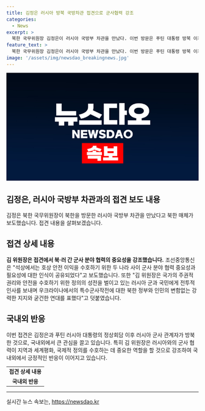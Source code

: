 ```yaml
---
title: 김정은 러시아 방북 국방차관 접견으로 군사협력 강조
categories:
  - News
excerpt: >
  북한 국무위원장 김정은이 러시아 국방부 차관을 만났다. 이번 방문은 푸틴 대통령 방북 이후 처음이었고, 군사 분야 협력 중요성을 강조했다. 김 위원장은 러시아 군과 국민에게 우크라이나에서의 특수군사작전에 대한 북한의 강력한 지지와 굳건한 연대를 표했으며, 두 나라 군대가 굳게 단결하여 새로운 북·러 관계를 이끌어가야 한다고 강조했다. (150자)
feature_text: >
  북한 국무위원장 김정은이 러시아 국방부 차관을 만났다. 이번 방문은 푸틴 대통령 방북 이후 처음이었고, 군사 분야 협력 중요성을 강조했다. 김 위원장은 러시아 군과 국민에게 우크라이나에서의 특수군사작전에 대한 북한의 강력한 지지와 굳건한 연대를 표했으며, 두 나라 군대가 굳게 단결하여 새로운 북·러 관계를 이끌어가야 한다고 강조했다. (150자)
image: '/assets/img/newsdao_breakingnews.jpg'
---
```


<p><img src="/assets/img/newsdao_breakingnews.jpg" alt="firstkoreanews 속보" /></p>

<h2>김정은, 러시아 국방부 차관과의 접견 보도 내용</h2>

<p data-ke-size="size16">김정은 북한 국무위원장이 북한을 방문한 러시아 국방부 차관을 만났다고 북한 매체가 보도했습니다. 접견 내용을 살펴보겠습니다.</p>

<h2 data-ke-size="size26">접견 상세 내용</h2>

<p data-ke-size="size16"><b>김 위원장은 접견에서 북·러 간 군사 분야 협력의 중요성을 강조했습니다.</b> 조선중앙통신은 "석상에서는 호상 안전 이익을 수호하기 위한 두 나라 사이 군사 분야 협력 중요성과 필요성에 대한 인식이 공유되었다"고 보도했습니다. 또한 "김 위원장은 국가의 주권적 권리와 안전을 수호하기 위한 정의의 성전을 벌이고 있는 러시아 군과 국민에게 전투적 인사를 보내며 우크라이나에서의 특수군사작전에 대한 북한 정부와 인민의 변함없는 강력한 지지와 굳건한 연대를 표했다"고 덧붙였습니다.</p>

<h2 data-ke-size="size26">국내외 반응</h2>

<p data-ke-size="size16">이번 접견은 김정은과 푸틴 러시아 대통령의 정상회담 이후 러시아 군사 관계자가 방북한 것으로, 국내외에서 큰 관심을 끌고 있습니다. 특히 김 위원장은 러시아와의 군사 협력이 지역과 세계평화, 국제적 정의를 수호하는 데 중요한 역할을 할 것으로 강조하여 국내외에서 긍정적인 반응이 이어지고 있습니다.</p>

<table>
    <tr>
        <td style="text-align: center; height: 17px;"><b>접견 상세 내용</b></td>
    </tr>
    <tr>
        <td style="text-align: center; height: 17px;"><b>국내외 반응</b></td>
    </tr>
</table>

<p><hr></p>
실시간 뉴스 속보는, <a href="https://newsdao.kr" rel="dofollow">https://newsdao.kr</a>


